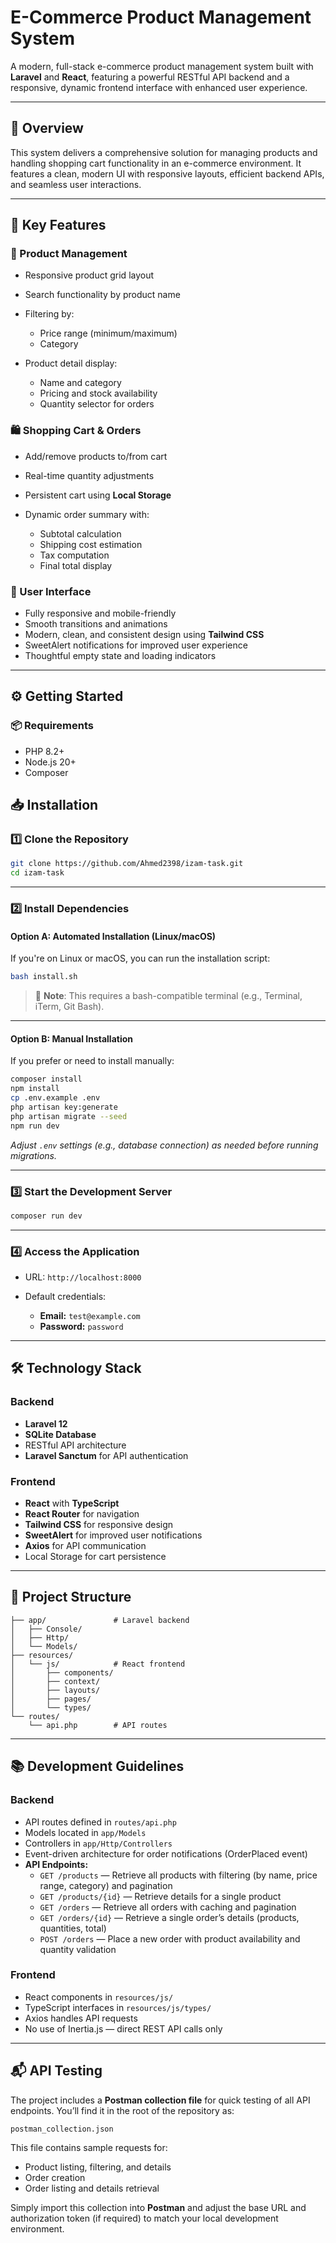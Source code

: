 # E-Commerce Product Management System

A modern, full-stack e-commerce product management system built with **Laravel** and **React**, featuring a powerful RESTful API backend and a responsive, dynamic frontend interface with enhanced user experience.

---

## 📖 Overview

This system delivers a comprehensive solution for managing products and handling shopping cart functionality in an e-commerce environment. It features a clean, modern UI with responsive layouts, efficient backend APIs, and seamless user interactions.

---

## 🚀 Key Features

### 🛒 Product Management

* Responsive product grid layout
* Search functionality by product name
* Filtering by:

  * Price range (minimum/maximum)
  * Category
* Product detail display:

  * Name and category
  * Pricing and stock availability
  * Quantity selector for orders

### 🛍️ Shopping Cart & Orders

* Add/remove products to/from cart
* Real-time quantity adjustments
* Persistent cart using **Local Storage**
* Dynamic order summary with:

  * Subtotal calculation
  * Shipping cost estimation
  * Tax computation
  * Final total display

### 🎨 User Interface

* Fully responsive and mobile-friendly
* Smooth transitions and animations
* Modern, clean, and consistent design using **Tailwind CSS**
* SweetAlert notifications for improved user experience
* Thoughtful empty state and loading indicators

---

## ⚙️ Getting Started

### 📦 Requirements

* PHP 8.2+
* Node.js 20+
* Composer

## 📥 Installation

### 1️⃣ Clone the Repository

```bash
git clone https://github.com/Ahmed2398/izam-task.git
cd izam-task
```

---

### 2️⃣ Install Dependencies

#### Option A: Automated Installation (Linux/macOS)

If you're on Linux or macOS, you can run the installation script:

```bash
bash install.sh
```

>📝 **Note**: This requires a bash-compatible terminal (e.g., Terminal, iTerm, Git Bash).

---

#### Option B: Manual Installation

If you prefer or need to install manually:

```bash
composer install
npm install
cp .env.example .env
php artisan key:generate
php artisan migrate --seed
npm run dev
```

*Adjust `.env` settings (e.g., database connection) as needed before running migrations.*

---

### 3️⃣ Start the Development Server

```bash
composer run dev
```

---

### 4️⃣ Access the Application

* URL: `http://localhost:8000`
* Default credentials:

  * **Email:** `test@example.com`
  * **Password:** `password`

---

## 🛠️ Technology Stack

### Backend

* **Laravel 12**
* **SQLite Database**
* RESTful API architecture
* **Laravel Sanctum** for API authentication

### Frontend

* **React** with **TypeScript**
* **React Router** for navigation
* **Tailwind CSS** for responsive design
* **SweetAlert** for improved user notifications
* **Axios** for API communication
* Local Storage for cart persistence

---

## 📂 Project Structure

```
├── app/               # Laravel backend
│   ├── Console/
│   ├── Http/
│   └── Models/
├── resources/
│   └── js/            # React frontend
│       ├── components/
│       ├── context/
│       ├── layouts/
│       ├── pages/
│       └── types/
└── routes/
    └── api.php        # API routes
```

---

## 📚 Development Guidelines

### Backend

* API routes defined in `routes/api.php`
* Models located in `app/Models`
* Controllers in `app/Http/Controllers`
* Event-driven architecture for order notifications (OrderPlaced event)
* **API Endpoints:**
  * `GET /products` — Retrieve all products with filtering (by name, price range, category) and pagination
  * `GET /products/{id}` — Retrieve details for a single product
  * `GET /orders` — Retrieve all orders with caching and pagination
  * `GET /orders/{id}` — Retrieve a single order’s details (products, quantities, total)
  * `POST /orders` — Place a new order with product availability and quantity validation

### Frontend

* React components in `resources/js/`
* TypeScript interfaces in `resources/js/types/`
* Axios handles API requests
* No use of Inertia.js — direct REST API calls only

---

## 📬 API Testing

The project includes a **Postman collection file** for quick testing of all API endpoints.
You’ll find it in the root of the repository as:

```
postman_collection.json
```

This file contains sample requests for:

* Product listing, filtering, and details
* Order creation
* Order listing and details retrieval

Simply import this collection into **Postman** and adjust the base URL and authorization token (if required) to match your local development environment.
